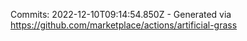 Commits: 2022-12-10T09:14:54.850Z - Generated via https://github.com/marketplace/actions/artificial-grass
<br>
